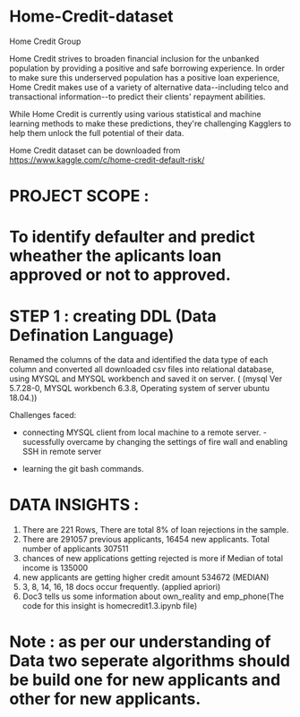 # Home-Credit-dataset
Home Credit Group

Home Credit strives to broaden financial inclusion for the unbanked population by providing a positive and safe borrowing experience. In order to make sure this underserved population has a positive loan experience, Home Credit makes use of a variety of alternative data--including telco and transactional information--to predict their clients' repayment abilities.

While Home Credit is currently using various statistical and machine learning methods to make these predictions, they're challenging Kagglers to help them unlock the full potential of their data.

Home Credit dataset can be downloaded from https://www.kaggle.com/c/home-credit-default-risk/

# PROJECT SCOPE :
# To identify defaulter and predict wheather the aplicants loan approved or  not to approved.

 # STEP 1 : creating DDL (Data Defination Language)
 
Renamed the columns of the data and identified the data type of each column and converted all downloaded csv files into relational database, using MYSQL and MYSQL workbench and saved it on server. 
( (mysql  Ver 5.7.28-0, MYSQL workbench 6.3.8, Operating system of server  ubuntu 18.04.))

Challenges faced:

* connecting MYSQL client from local machine to a remote server. 
-sucessfully overcame by changing the settings of fire wall and enabling SSH in remote server  

* learning the git bash commands. 

# DATA INSIGHTS : 

1. There are 221 Rows, There are total 8% of loan rejections in the sample.
2. There are 291057 previous applicants, 16454 new applicants. Total number of applicants 307511
3. chances of new applications getting rejected is more if Median of total income is 135000   
4. new applicants are getting higher credit amount 534672 (MEDIAN)
5. 3, 8, 14, 16, 18  docs occur frequently. (applied apriori)
6. Doc3 tells us some information about own_reality and emp_phone(The code for this insight is homecredit1.3.ipynb file)
# Note : as per our understanding of Data two seperate algorithms should be build one for new applicants and other for new applicants.




